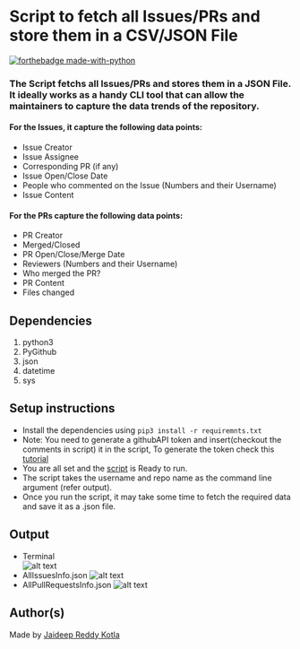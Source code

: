 # Script to fetch all Issues/PRs and store them in a CSV/JSON File
[![forthebadge made-with-python](http://ForTheBadge.com/images/badges/made-with-python.svg)](https://www.python.org/)
### The Script fetchs all Issues/PRs and stores them in a JSON File. It ideally works as a handy CLI tool that can allow the maintainers to capture the data trends of the repository. 
#### For the Issues, it capture the following data points:
- Issue Creator
- Issue Assignee
- Corresponding PR (if any)
- Issue Open/Close Date
- People who commented on the Issue (Numbers and their Username)
- Issue Content
#### For the PRs capture the following data points:
- PR Creator
- Merged/Closed
- PR Open/Close/Merge Date
- Reviewers (Numbers and their Username)
- Who merged the PR?
- PR Content
- Files changed 
## Dependencies
 1. python3
 2. PyGithub
 3. json
 4. datetime
 5. sys
 
 ## Setup instructions

- Install the dependencies using ```pip3 install -r requiremnts.txt```
- Note: You need to generate a githubAPI token and insert(checkout the comments in script) it in the script, To generate the token check this [tutorial](https://docs.github.com/en/github/authenticating-to-github/creating-a-personal-access-token)
- You are all set and the [script](master_fetch_script.py) is Ready to run.
- The script takes the username and repo name as the command line argument (refer output).
- Once you run the script, it may take some time to fetch the required data and save it as a .json file.

## Output
- Terminal<br>
![alt text](https://github.com/Jaideep07/Rotten-Scripts/blob/master/Python/Fetch_Issues_PRs_From_Github_Repo/terminalOUT.png?raw=true)
- AllIssuesInfo.json
![alt text](https://github.com/Jaideep07/Rotten-Scripts/blob/master/Python/Fetch_Issues_PRs_From_Github_Repo/issuesSS.png?raw=true)
- AllPullRequestsInfo.json
![alt text](https://github.com/Jaideep07/Rotten-Scripts/blob/master/Python/Fetch_Issues_PRs_From_Github_Repo/prSS.png?raw=true)
## Author(s)

Made by [Jaideep Reddy Kotla](https://www.linkedin.com/in/vybhav-chaturvedi-0ba82614a/)
